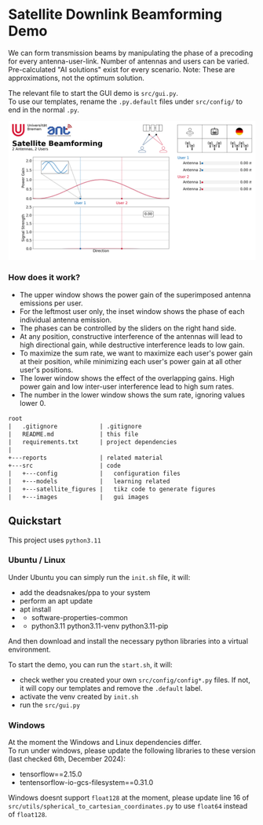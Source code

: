 
# Satellite Downlink Beamforming Demo

We can form transmission beams by manipulating the phase of a precoding for every antenna-user-link.
Number of antennas and users can be varied.
Pre-calculated "AI solutions" exist for every scenario. Note: These are approximations, not the optimum solution.

The relevant file to start the GUI demo is `src/gui.py`.  
To use our templates, rename the `.py.default` files under `src/config/` to end in the normal `.py`.

![screenshot.png](reports/screenshot.png)

### How does it work?

- The upper window shows the power gain of the superimposed antenna emissions per user.
- For the leftmost user only, the inset window shows the phase of each individual antenna emission.
- The phases can be controlled by the sliders on the right hand side.
- At any position, constructive interference of the antennas will lead to high directional gain, while destructive interference leads to low gain.
- To maximize the sum rate, we want to maximize each user's power gain at their position, while minimizing each user's power gain at all other user's positions.
- The lower window shows the effect of the overlapping gains. High power gain and low inter-user interference lead to high sum rates.
- The number in the lower window shows the sum rate, ignoring values lower 0.

```
root
|   .gitignore            | .gitignore
|   README.md             | this file
|   requirements.txt      | project dependencies
|           
+---reports               | related material
+---src                   | code
|   +---config            |   configuration files
|   +---models            |   learning related
|   +---satellite_figures |   tikz code to generate figures
|   +---images            |   gui images

```

## Quickstart
This project uses `python3.11`

### Ubuntu / Linux
Under Ubuntu you can simply run the `init.sh` file, it will:
- add the deadsnakes/ppa to your system
- perform an apt update
- apt install 
- - software-properties-common
- - python3.11 python3.11-venv python3.11-pip

And then download and install the necessary python libraries into a virtual environment.

To start the demo, you can run the `start.sh`, it will:
- check wether you created your own `src/config/config*.py` files. If not, it will copy our templates and remove the `.default` label.
- activate the venv created by `init.sh`
- run the `src/gui.py`

### Windows

At the moment the Windows and Linux dependencies differ.  
To run under windows, please update the following libraries to these version (last checked 6th, December 2024):

- tensorflow==2.15.0
- tentensorflow-io-gcs-filesystem==0.31.0

Windows doesnt support `float128` at the moment, please update line 16 of `src/utils/spherical_to_cartesian_coordinates.py` to use `float64` instead of `float128`. 
